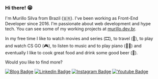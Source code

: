 ### Hi there! 😁

I'm Murillo Silva from Brazil (🇧🇷). I've been working as Front-End Developer since 2016.
I'm passionate about web development and hype tech. You can see some of my working projects at [murillo.dev.br](https://murilloves.github.io/dev/).

In my free time I like to watch movies and series (🎞️), to travel (🛫), to play and watch CS GO (🎮), to listen to music and to play piano (🎵🎹) and eventually I like to cook great food and drink some good beer (🍺).

Would you like to find more?

[![Blog Badge](https://img.shields.io/badge/Blog-murillo-212121)](https://medium.com/@murillo.vieiraesilva)
[![Linkedin Badge](https://img.shields.io/badge/-LinkedIn-2979ff?style=flat-square&logo=Linkedin&logoColor=white&link=https://www.linkedin.com/in/murillo-vieira)](https://www.linkedin.com/in/murillo-vieira)
[![Instagram Badge](https://img.shields.io/badge/-Instagram-6A0DAD?style=flat-square&logo=Instagram&logoColor=white&link=https://www.instagram.com/murislo/?hl=en)](https://www.instagram.com/murislo/?hl=en)
[![Youtube Badge](https://img.shields.io/badge/-Youtube-FF2222?style=flat-square&labelColor=FF0000&logo=youtube&logoColor=white&link=https://www.youtube.com/channel/UCN8p264I91pEeFdQSLI1lGQ)](https://www.youtube.com/channel/UCN8p264I91pEeFdQSLI1lGQ)
